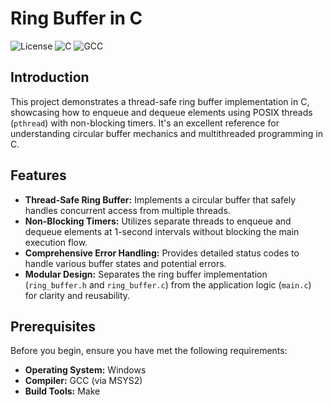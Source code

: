 # Ring Buffer in C

![License](https://img.shields.io/badge/license-MIT-blue.svg)
![C](https://img.shields.io/badge/language-C-blue.svg)
![GCC](https://img.shields.io/badge/compiler-GCC-orange.svg)

## Introduction

This project demonstrates a thread-safe ring buffer implementation in C, showcasing how to enqueue and dequeue elements using POSIX threads (`pthread`) with non-blocking timers. It's an excellent reference for understanding circular buffer mechanics and multithreaded programming in C.

## Features

- **Thread-Safe Ring Buffer:** Implements a circular buffer that safely handles concurrent access from multiple threads.
- **Non-Blocking Timers:** Utilizes separate threads to enqueue and dequeue elements at 1-second intervals without blocking the main execution flow.
- **Comprehensive Error Handling:** Provides detailed status codes to handle various buffer states and potential errors.
- **Modular Design:** Separates the ring buffer implementation (`ring_buffer.h` and `ring_buffer.c`) from the application logic (`main.c`) for clarity and reusability.

## Prerequisites

Before you begin, ensure you have met the following requirements:

- **Operating System:** Windows
- **Compiler:** GCC (via MSYS2)
- **Build Tools:** Make
